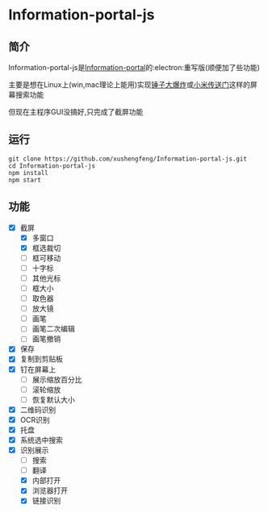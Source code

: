 #  Information-portal-js

## 简介

Information-portal-js是[Information-portal](https://github.com/xushengfeng/Information-portal.git)的:electron:重写版(顺便加了些功能)

主要是想在Linux上(win,mac理论上能用)实现[锤子大爆炸](https://www.smartisan.com/pr/videos/bigbang-introduction)或[小米传送门](https://www.miui.com/zt/miui9/index.html)这样的屏幕搜索功能

但现在主程序GUI没搞好,只完成了截屏功能

## 运行

```shell
git clone https://github.com/xushengfeng/Information-portal-js.git
cd Information-portal-js
npm install
npm start
```

## 功能

- [x] 截屏
  - [x] 多窗口
  - [x] 框选裁切
  - [ ] 框可移动
  - [ ] 十字标
  - [ ] 其他光标
  - [ ] 框大小
  - [ ] 取色器
  - [ ] 放大镜
  - [ ] 画笔
  - [ ] 画笔二次编辑
  - [ ] 画笔撤销
- [x] 保存
- [x] 复制到剪贴板
- [x] 钉在屏幕上
  - [ ] 展示缩放百分比
  - [ ] 滚轮缩放
  - [ ] 恢复默认大小
- [x] 二维码识别
- [x] OCR识别
- [x] 托盘
- [x] 系统选中搜索
- [x] 识别展示
  - [ ] 搜索
  - [ ] 翻译
  - [x] 内部打开
  - [x] 浏览器打开
  - [x] 链接识别
